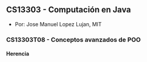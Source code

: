 ## CS13303 - Computación en Java
- Por: Jose Manuel Lopez Lujan, MIT

### CS13303T08 - Conceptos avanzados de POO 

#### Herencia

